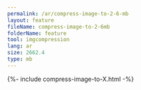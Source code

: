 ```yaml
---
permalink: /ar/compress-image-to-2-6-mb
layout: feature
fileName: compress-image-to-2-6mb
folderName: feature
tool: imgcompression
lang: ar
size: 2662.4
type: mb
---
```


{%- include compress-image-to-X.html -%}

